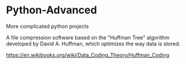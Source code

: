 # Python-Advanced
 More complicated python projects

A file compression software based on the "Huffman Tree" algorithm developed by David A. Huffman, which optimizes the way data is stored.

https://en.wikibooks.org/wiki/Data_Coding_Theory/Huffman_Coding
